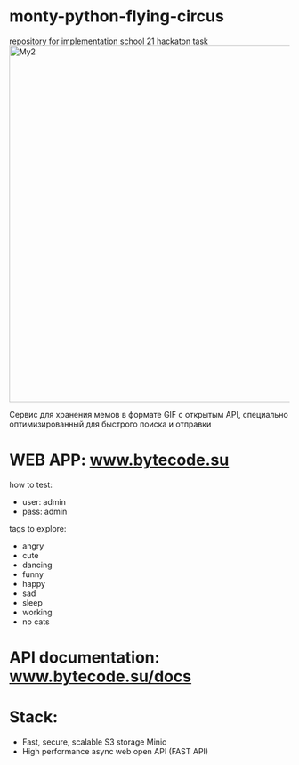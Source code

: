 # monty-python-flying-circus
repository for implementation school 21 hackaton task
<img width="640" alt="My2" src="https://github.com/engineer-alekseev/monty-python-flying-circus/assets/80082135/655b47d1-819b-4be3-b291-df6120164cf6">

Сервис для хранения мемов в формате GIF с открытым API, 
специально оптимизированный для быстрого поиска и отправки

# WEB APP: www.bytecode.su
how to test: 
- user: admin
- pass: admin

tags to explore:
- angry
- cute
- dancing
- funny
- happy
- sad
- sleep
- working
- no cats
 
# API documentation: www.bytecode.su/docs

# Stack:
- Fast, secure, scalable S3 storage Minio
- High performance async web open API (FAST API)




